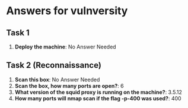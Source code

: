 # Answers for vulnversity

## Task 1

1. **Deploy the machine**: No Answer Needed

## Task 2 (Reconnaissance)

1. **Scan this box**: No Answer Needed
2. **Scan the box, how many ports are open?**: 6
3. **What version of the squid proxy is running on the machine?**: 3.5.12
4. **How many ports will nmap scan if the flag -p-400 was used?**: 400



